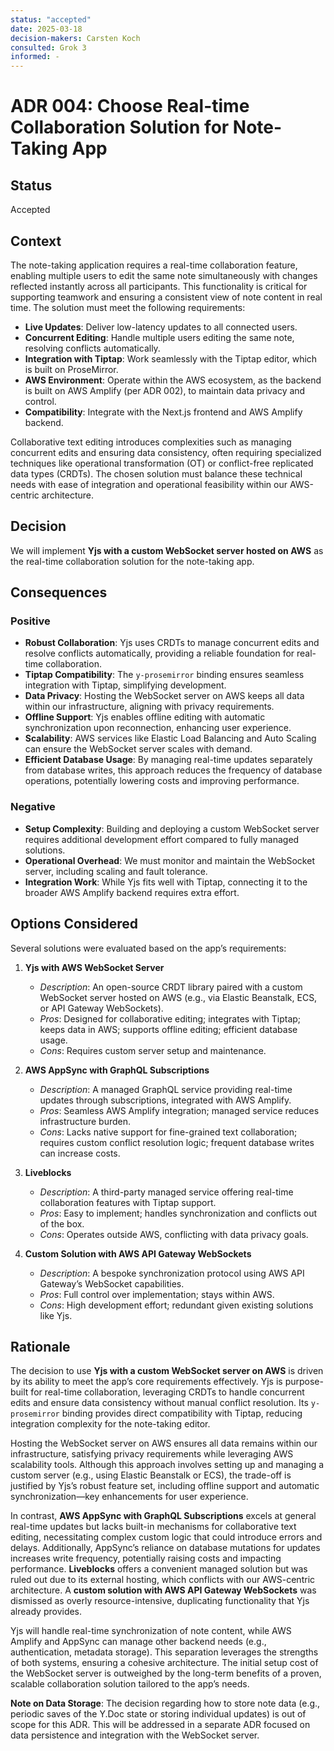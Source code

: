 ```yaml
---
status: "accepted"
date: 2025-03-18
decision-makers: Carsten Koch
consulted: Grok 3
informed: -
---
```


# ADR 004: Choose Real-time Collaboration Solution for Note-Taking App

## Status

Accepted

## Context

The note-taking application requires a real-time collaboration feature, enabling multiple users to edit the same note simultaneously with changes reflected instantly across all participants. This functionality is critical for supporting teamwork and ensuring a consistent view of note content in real time. The solution must meet the following requirements:

- **Live Updates**: Deliver low-latency updates to all connected users.
- **Concurrent Editing**: Handle multiple users editing the same note, resolving conflicts automatically.
- **Integration with Tiptap**: Work seamlessly with the Tiptap editor, which is built on ProseMirror.
- **AWS Environment**: Operate within the AWS ecosystem, as the backend is built on AWS Amplify (per ADR 002), to maintain data privacy and control.
- **Compatibility**: Integrate with the Next.js frontend and AWS Amplify backend.

Collaborative text editing introduces complexities such as managing concurrent edits and ensuring data consistency, often requiring specialized techniques like operational transformation (OT) or conflict-free replicated data types (CRDTs). The chosen solution must balance these technical needs with ease of integration and operational feasibility within our AWS-centric architecture.

## Decision

We will implement **Yjs with a custom WebSocket server hosted on AWS** as the real-time collaboration solution for the note-taking app.

## Consequences

### Positive

- **Robust Collaboration**: Yjs uses CRDTs to manage concurrent edits and resolve conflicts automatically, providing a reliable foundation for real-time collaboration.
- **Tiptap Compatibility**: The `y-prosemirror` binding ensures seamless integration with Tiptap, simplifying development.
- **Data Privacy**: Hosting the WebSocket server on AWS keeps all data within our infrastructure, aligning with privacy requirements.
- **Offline Support**: Yjs enables offline editing with automatic synchronization upon reconnection, enhancing user experience.
- **Scalability**: AWS services like Elastic Load Balancing and Auto Scaling can ensure the WebSocket server scales with demand.
- **Efficient Database Usage**: By managing real-time updates separately from database writes, this approach reduces the frequency of database operations, potentially lowering costs and improving performance.

### Negative

- **Setup Complexity**: Building and deploying a custom WebSocket server requires additional development effort compared to fully managed solutions.
- **Operational Overhead**: We must monitor and maintain the WebSocket server, including scaling and fault tolerance.
- **Integration Work**: While Yjs fits well with Tiptap, connecting it to the broader AWS Amplify backend requires extra effort.

## Options Considered

Several solutions were evaluated based on the app’s requirements:

1. **Yjs with AWS WebSocket Server**

   - _Description_: An open-source CRDT library paired with a custom WebSocket server hosted on AWS (e.g., via Elastic Beanstalk, ECS, or API Gateway WebSockets).
   - _Pros_: Designed for collaborative editing; integrates with Tiptap; keeps data in AWS; supports offline editing; efficient database usage.
   - _Cons_: Requires custom server setup and maintenance.

2. **AWS AppSync with GraphQL Subscriptions**

   - _Description_: A managed GraphQL service providing real-time updates through subscriptions, integrated with AWS Amplify.
   - _Pros_: Seamless AWS Amplify integration; managed service reduces infrastructure burden.
   - _Cons_: Lacks native support for fine-grained text collaboration; requires custom conflict resolution logic; frequent database writes can increase costs.

3. **Liveblocks**

   - _Description_: A third-party managed service offering real-time collaboration features with Tiptap support.
   - _Pros_: Easy to implement; handles synchronization and conflicts out of the box.
   - _Cons_: Operates outside AWS, conflicting with data privacy goals.

4. **Custom Solution with AWS API Gateway WebSockets**
   - _Description_: A bespoke synchronization protocol using AWS API Gateway’s WebSocket capabilities.
   - _Pros_: Full control over implementation; stays within AWS.
   - _Cons_: High development effort; redundant given existing solutions like Yjs.

## Rationale

The decision to use **Yjs with a custom WebSocket server on AWS** is driven by its ability to meet the app’s core requirements effectively. Yjs is purpose-built for real-time collaboration, leveraging CRDTs to handle concurrent edits and ensure data consistency without manual conflict resolution. Its `y-prosemirror` binding provides direct compatibility with Tiptap, reducing integration complexity for the note-taking editor.

Hosting the WebSocket server on AWS ensures all data remains within our infrastructure, satisfying privacy requirements while leveraging AWS scalability tools. Although this approach involves setting up and managing a custom server (e.g., using Elastic Beanstalk or ECS), the trade-off is justified by Yjs’s robust feature set, including offline support and automatic synchronization—key enhancements for user experience.

In contrast, **AWS AppSync with GraphQL Subscriptions** excels at general real-time updates but lacks built-in mechanisms for collaborative text editing, necessitating complex custom logic that could introduce errors and delays. Additionally, AppSync’s reliance on database mutations for updates increases write frequency, potentially raising costs and impacting performance. **Liveblocks** offers a convenient managed solution but was ruled out due to its external hosting, which conflicts with our AWS-centric architecture. A **custom solution with AWS API Gateway WebSockets** was dismissed as overly resource-intensive, duplicating functionality that Yjs already provides.

Yjs will handle real-time synchronization of note content, while AWS Amplify and AppSync can manage other backend needs (e.g., authentication, metadata storage). This separation leverages the strengths of both systems, ensuring a cohesive architecture. The initial setup cost of the WebSocket server is outweighed by the long-term benefits of a proven, scalable collaboration solution tailored to the app’s needs.

**Note on Data Storage**: The decision regarding how to store note data (e.g., periodic saves of the Y.Doc state or storing individual updates) is out of scope for this ADR. This will be addressed in a separate ADR focused on data persistence and integration with the WebSocket server.
